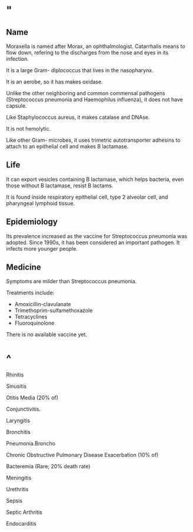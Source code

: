 # "

## Name

Moraxella is named after Morax, an ophthalmologist.
Catarrhalis means to flow down, refering to the discharges from the nose and eyes in its infection.

It is a large Gram- diplococcus that lives in the nasopharynx.

It is an aerobe, so it has makes oxidase.

Unlike the other neighboring and common commensal pathogens (Streptococcus pneumonia and Haemophilus influenza), it does not have capsule.

Like Staphylococcus aureus, it makes catalase and DNAse.

It is not hemolytic.

Like other Gram- microbes, it uses trimetric autotransporter adhesins to attach to an epithelial cell and makes B lactamase.

## Life

It can export vesicles containing B lactamase, which helps bacteria, even those without B lactamase, resist B lactams.

It is found inside respiratory epithelial cell, type 2 alveolar cell, and pharyngeal lymphoid tissue.

## Epidemiology

Its prevalence increased as the vaccine for Streptococcus pneumonia was adopted.
Since 1990s, it has been considered an important pathogen.
It infects more younger people.

## Medicine

Symptoms are milder than Streptococcus pneumonia.

Treatments include:
- Amoxicillin-clavulanate
- Trimethoprim-sulfamethoxazole
- Tetracyclines
- Fluoroquinolone

There is no available vaccine yet.

# ^

Rhinitis

Sinusitis

Otitis Media
(20% of)

Conjunctivitis.

Laryngitis

Bronchitis

Pneumonia.Broncho

Chronic Obstructive Pulmonary Disease Exacerbation
(10% of)

Bacteremia
(Rare; 20% death rate)

Meningitis

Urethritis

Sepsis

Septic Arthritis

Endocarditis
